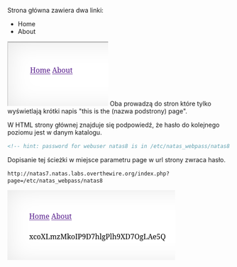 Strona główna zawiera dwa linki: 
- Home
- About

![](Attachments/{7859A6ED-A43A-45DB-B54B-5A0822321B21}.png)
Oba prowadzą do stron które tylko wyświetlają krótki napis "this is the (nazwa podstrony) page". 

W HTML strony głównej znajduje się podpowiedź, że hasło do kolejnego poziomu jest w danym katalogu.

``` HTML
<!-- hint: password for webuser natas8 is in /etc/natas_webpass/natas8 -->
```

Dopisanie tej ścieżki w miejsce parametru page w url strony zwraca hasło.

``` url
http://natas7.natas.labs.overthewire.org/index.php?page=/etc/natas_webpass/natas8
```
![](Attachments/{2EED06DA-7A89-4DF8-8136-08662643D33F}.png)